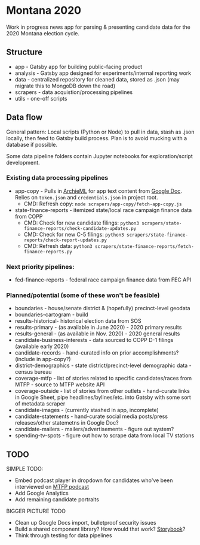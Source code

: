 # Montana 2020

Work in progress news app for parsing & presenting candidate data for the 2020 Montana election cycle.

## Structure
- app - Gatsby app for building public-facing product
- analysis - Gatsby app designed for experiments/internal reporting work
- data - centralized repository for cleaned data, stored as .json (may migrate this to MongoDB down the road)
- scrapers - data acquistion/processing pipelines
- utils - one-off scripts

## Data flow

General pattern: Local scripts (Python or Node) to pull in data, stash as .json locally, then feed to Gatsby build process. Plan is to avoid mucking with a database if possible.

Some data pipeline folders contain Jupyter notebooks for exploration/script development.

### Existing data processing pipelines
- app-copy - Pulls in [ArchieML](http://archieml.org) for app text content from [Google Doc](https://docs.google.com/document/d/1-PomtLY2bwwC9I-osdZnxcb8nwB9ubvhxyxLocPBk4w/edit). Relies on `token.json` and `credentials.json` in project root.
    - CMD: Refresh copy: `node scrapers/app-copy/fetch-app-copy.js`
- state-finance-reports - itemized state/local race campaign finance data from COPP
    - CMD: Check for new candidate filings: `python3 scrapers/state-finance-reports/check-candidate-updates.py`
    - CMD: Check for new C-5 filings: `python3 scrapers/state-finance-reports/check-report-updates.py`
    - CMD: Refresh data: `python3 scrapers/state-finance-reports/fetch-finance-reports.py`

### Next priority pipelines:
- fed-finance-reports - federal race campaign finance data from FEC API

### Planned/potential (some of these won't be feasible)
- boundaries - house/senate district & (hopefully) precinct-level geodata
- boundaries-cartogram - build
- results-historical- historical election data from SOS
- results-primary - (as available in June 2020) - 2020 primary results
- results-general - (as available in Nov. 2020) - 2020 general results
- candidate-business-interests - data sourced to COPP D-1 filings (available early 2020)
- candidate-records - hand-curated info on prior accomplishments? (include in app-copy?)
- district-demographics - state district/precinct-level demographic data - census bureau
- coverage-mtfp - list of stories related to specific candidates/races from MTFP - source to MTFP website API
- coverage-outside - list of stories from other outlets - hand-curate links in Google Sheet, pipe headlines/bylines/etc. into Gatsby with some sort of metadata scraper
- candidate-images - (currently stashed in app, incomplete)
- candidate-statements - hand-curate social media posts/press releases/other statemetns in Google Doc?
- candidate-mailers - mailers/advertisements - figure out system?
- spending-tv-spots - figure out how to scrape data from local TV stations

## TODO

SIMPLE TODO:
- Embed podcast player in dropdown for candidates who've been interviewed on [MTFP podcast](https://montanafreepress.org/series/montana-lowdown-podcast/)
- Add Google Analytics
- Add remaining candidate portraits

BIGGER PICTURE TODO
- Clean up Google Docs import, bulletproof security issues
- Build a shared component library? How would that work? [Storybook](https://storybook.js.org/)?
- Think through testing for data pipelines

